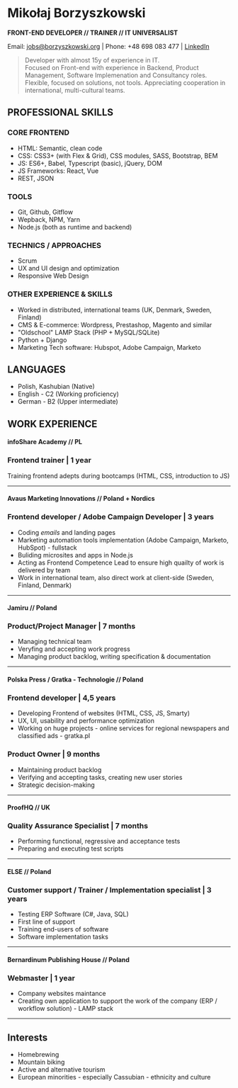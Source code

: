 # Mikołaj Borzyszkowski  
__FRONT-END DEVELOPER  //  TRAINER  //  IT UNIVERSALIST__  

Email: <jobs@borzyszkowski.org>  |  Phone: +48 698 083 477  |  [LinkedIn](https://www.linkedin.com/in/borzyszkowski/)  

> 
> Developer with almost 15y of experience in IT.  
> Focused on Front-end with experience in Backend, Product Management, Software Implemenation and Consultancy roles.  
> Flexible, focused on solutions, not tools. Appreciating cooperation in international, multi-cultural teams.  
> 

## PROFESSIONAL SKILLS

### CORE FRONTEND
* HTML: Semantic, clean code
* CSS: CSS3+ (with Flex & Grid), CSS modules, SASS, Bootstrap, BEM
* JS: ES6+,  Babel, Typescript (basic), jQuery, DOM
* JS Frameworks: React, Vue
* REST, JSON

### TOOLS 
* Git, Github, Gitflow
* Wepback, NPM, Yarn
* Node.js (both as runtime and backend)

### TECHNICS / APPROACHES 
* Scrum
* UX and UI design and optimization
* Responsive Web Design

### OTHER EXPERIENCE  & SKILLS
* Worked in distributed, international teams (UK, Denmark, Sweden, Finland)
* CMS & E-commerce: Wordpress, Prestashop, Magento and similar
* "Oldschool" LAMP Stack (PHP + MySQL/SQLite)
* Python + Django
* Marketing Tech software: Hubspot, Adobe Campaign, Marketo

## LANGUAGES
* Polish, Kashubian (Native)
* English - C2 (Working proficiency)
* German - B2 (Upper intermediate)

## WORK EXPERIENCE

#### infoShare Academy // PL
### **Frontend trainer**  | 1 year
Training frontend adepts during bootcamps (HTML, CSS, introduction to JS)

------------------------

#### Avaus Marketing Innovations // Poland + Nordics
### **Frontend developer / Adobe Campaign Developer** | 3 years
* Coding *emails* and landing pages
* Marketing automation tools implementation (Adobe Campaign, Marketo, HubSpot) - fullstack
* Buliding microsites and apps in Node.js
* Acting as Frontend Competence Lead to ensure high quailty of work is delivered by team
* Work in international team, also direct work at client-side (Sweden, Finland, Denmark)

------------------------

#### Jamiru // Poland
### **Product/Project Manager**  |  7 months
* Managing technical team
* Veryfing and accepting work progress
* Managing product backlog, writing specification & documentation

------------------------

#### Polska Press / Gratka - Technologie // Poland
### **Frontend developer**  |  4,5 years
* Developing Frontend of websites (HTML, CSS, JS, Smarty)
* UX, UI, usability and performance optimization
* Working on huge projects - online services for regional newspapers and classified ads - gratka.pl

### **Product Owner**  |  9 months
* Maintaining product backlog
* Verifying and accepting tasks, creating new user stories
* Strategic decision-making

------------------------

#### ProofHQ // UK
### **Quality Assurance Specialist**  |  7 months
* Performing functional, regressive and acceptance tests
* Preparing and executing test scripts

------------------------

#### ELSE // Poland
### **Customer support / Trainer / Implementation specialist**  |  3 years
* Testing ERP Software (C#, Java, SQL)
* First line of support
* Training end-users of software
* Software implementation tasks

------------------------

#### Bernardinum Publishing House // Poland
### **Webmaster**  |  1 year
* Company websites maintance
* Creating own application to support the work of the company (ERP / workflow solution) - LAMP stack

------------------------

## Interests
* Homebrewing
* Mountain biking
* Active and alternative tourism
* European minorities - especially Cassubian - ethnicity and culture